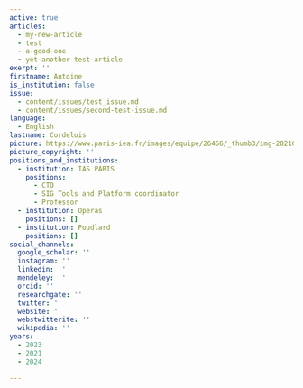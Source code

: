 ```yaml
---
active: true
articles:
  - my-new-article
  - test
  - a-good-one
  - yet-another-test-article
exerpt: ''
firstname: Antoine
is_institution: false
issue:
  - content/issues/test_issue.md
  - content/issues/second-test-issue.md
language:
  - English
lastname: Cordelois
picture: https://www.paris-iea.fr/images/equipe/26466/_thumb3/img-20210712-wa0004.jpg
picture_copyright: ''
positions_and_institutions:
  - institution: IAS PARIS
    positions:
      - CTO
      - SIG Tools and Platform coordinator
      - Professor
  - institution: Operas
    positions: []
  - institution: Poudlard
    positions: []
social_channels:
  google_scholar: ''
  instagram: ''
  linkedin: ''
  mendeley: ''
  orcid: ''
  researchgate: ''
  twitter: ''
  website: ''
  webstwitterite: ''
  wikipedia: ''
years:
  - 2023
  - 2021
  - 2024

---
```

